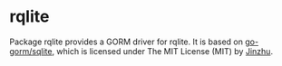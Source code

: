 # rqlite
Package rqlite provides a GORM driver for rqlite. It is based on [go-gorm/sqlite](https://github.com/go-gorm/sqlite), which is licensed under The MIT License (MIT) by [Jinzhu](https://github.com/jinzhu).
